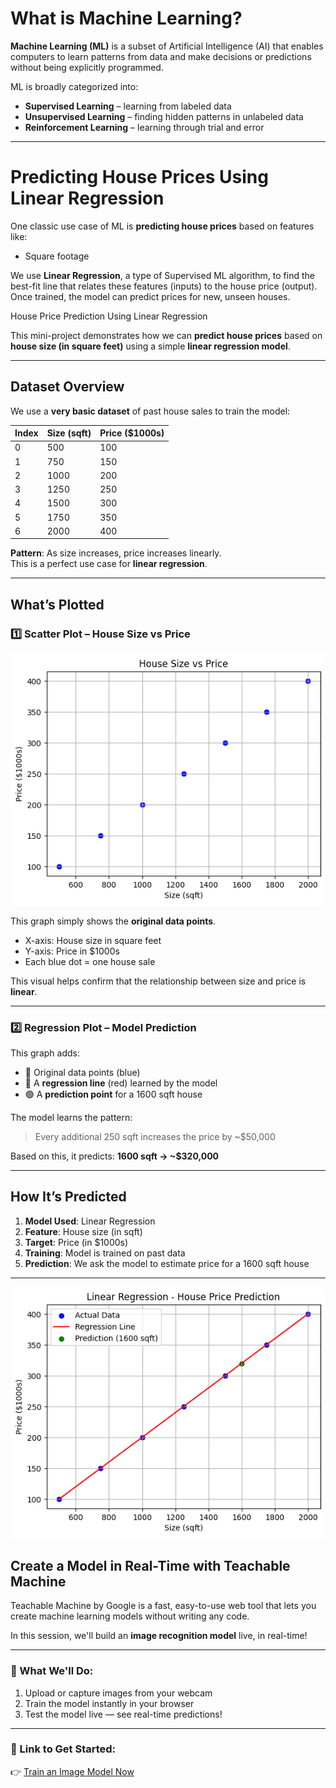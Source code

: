 # What is Machine Learning?

**Machine Learning (ML)** is a subset of Artificial Intelligence (AI) that enables computers to learn patterns from data and make decisions or predictions without being explicitly programmed.

ML is broadly categorized into:
- **Supervised Learning** – learning from labeled data
- **Unsupervised Learning** – finding hidden patterns in unlabeled data
- **Reinforcement Learning** – learning through trial and error

---

# Predicting House Prices Using Linear Regression

One classic use case of ML is **predicting house prices** based on features like:

- Square footage

We use **Linear Regression**, a type of Supervised ML algorithm, to find the best-fit line that relates these features (inputs) to the house price (output). Once trained, the model can predict prices for new, unseen houses.

House Price Prediction Using Linear Regression

This mini-project demonstrates how we can **predict house prices** based on **house size (in square feet)** using a simple **linear regression model**.

---

## Dataset Overview

We use a **very basic dataset** of past house sales to train the model:

| Index | Size (sqft)       | Price ($1000s) |
|-------|-------------------|----------------|
| 0     | 500               | 100            |
| 1     | 750               | 150            |
| 2     | 1000              | 200            |
| 3     | 1250              | 250            |
| 4     | 1500              | 300            |
| 5     | 1750              | 350            |
| 6     | 2000              | 400            |

**Pattern**: As size increases, price increases linearly.  
This is a perfect use case for **linear regression**.

---

##  What’s Plotted

### 1️⃣ Scatter Plot – House Size vs Price
![Plotted](https://github.com/vigneshstack/Prompt/blob/main/prediction/sizeprice.png)

This graph simply shows the **original data points**.

- X-axis: House size in square feet
- Y-axis: Price in $1000s
- Each blue dot = one house sale

This visual helps confirm that the relationship between size and price is **linear**.

---

### 2️⃣ Regression Plot – Model Prediction

This graph adds:

- 🔵 Original data points (blue)
- 🔴 A **regression line** (red) learned by the model
- 🟢 A **prediction point** for a 1600 sqft house

The model learns the pattern:
> Every additional 250 sqft increases the price by ~$50,000

 Based on this, it predicts:
  **1600 sqft → ~$320,000**

---

##  How It’s Predicted

1. **Model Used**: Linear Regression  
2. **Feature**: House size (in sqft)  
3. **Target**: Price (in $1000s)  
4. **Training**: Model is trained on past data  
5. **Prediction**: We ask the model to estimate price for a 1600 sqft house

---
![Regression](https://github.com/vigneshstack/Prompt/blob/main/prediction/regression.png)

##  Create a Model in Real-Time with Teachable Machine

Teachable Machine by Google is a fast, easy-to-use web tool that lets you create machine learning models without writing any code.

In this session, we'll build an **image recognition model** live, in real-time!

---

### 📸 What We'll Do:
1. Upload or capture images from your webcam
2. Train the model instantly in your browser
3. Test the model live — see real-time predictions!

---

### 🔗 Link to Get Started:
👉 [Train an Image Model Now](https://teachablemachine.withgoogle.com/train/image)





